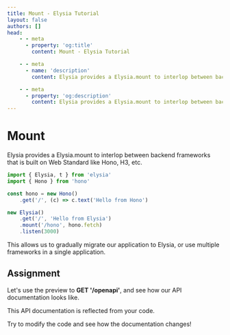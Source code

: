 ```yaml
---
title: Mount - Elysia Tutorial
layout: false
authors: []
head:
    - - meta
      - property: 'og:title'
        content: Mount - Elysia Tutorial

    - - meta
      - name: 'description'
        content: Elysia provides a Elysia.mount to interlop between backend frameworks that is built on Web Standard like Hono, H3, etc.

    - - meta
      - property: 'og:description'
        content: Elysia provides a Elysia.mount to interlop between backend frameworks that is built on Web Standard like Hono, H3, etc.
---
```


<script setup lang="ts">
import { Elysia } from 'elysia'

import Editor from '../../../components/xiao/playground/playground.vue'
import DocLink from '../../../components/xiao/doc-link/doc-link.vue'
import Playground from '../../../components/nearl/playground.vue'

import { code, testcases } from './data'
</script>

<Editor :code="code" :testcases="testcases">

# Mount

Elysia provides a <DocLink href="/patterns/mount">Elysia.mount</DocLink> to interlop between backend frameworks that is built on Web Standard like Hono, H3, etc.

```typescript
import { Elysia, t } from 'elysia'
import { Hono } from 'hono'

const hono = new Hono()
	.get('/', (c) => c.text('Hello from Hono')

new Elysia()
	.get('/', 'Hello from Elysia')
	.mount('/hono', hono.fetch)
	.listen(3000)
```

This allows us to gradually migrate our application to Elysia, or use multiple frameworks in a single application.

## Assignment

Let's use the preview to **GET '/openapi'**, and see how our API documentation looks like.

This API documentation is reflected from your code.

Try to modify the code and see how the documentation changes!

</Editor>

